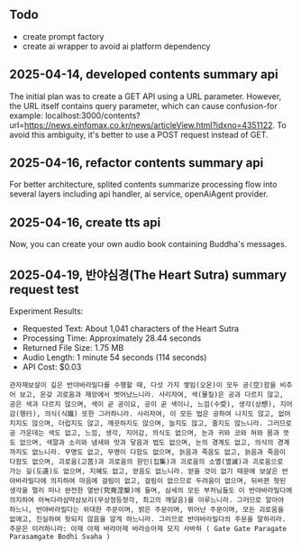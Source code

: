 ## Todo

- create prompt factory
- create ai wrapper to avoid ai platform dependency

## 2025-04-14, developed contents summary api

The initial plan was to create a GET API using a URL parameter. However, the URL itself contains query parameter, which can cause confusion-for example: localhost:3000/contents?url=https://news.einfomax.co.kr/news/articleView.html?idxno=4351122. To avoid this ambiguity, it's better to use a POST request instead of GET.

## 2025-04-16, refactor contents summary api

For better architecture, splited contents summarize processing flow into several layers including api handler, ai service, openAiAgent provider.

## 2025-04-16, create tts api

Now, you can create your own audio book containing Buddha's messages.

## 2025-04-19, 반야심경(The Heart Sutra) summary request test

Experiment Results:

- Requested Text: About 1,041 characters of the Heart Sutra
- Processing Time: Approximately 28.44 seconds
- Returned File Size: 1.75 MB
- Audio Length: 1 minute 54 seconds (114 seconds)
- API Cost: $0.03

```
관자재보살이 깊은 반야바라밀다를 수행할 때, 다섯 가지 쌓임(오온)이 모두 공(空)함을 비추어 보고, 온갖 괴로움과 재앙에서 벗어났느니라. 사리자여, 색(물질)은 공과 다르지 않고, 공은 색과 다르지 않으며, 색이 곧 공이요, 공이 곧 색이니, 느낌(수受), 생각(상想), 지어감(행行), 의식(식識) 또한 그러하니라. 사리자여, 이 모든 법은 공하여 나지도 않고, 없어지지도 않으며, 더럽지도 않고, 깨끗하지도 않으며, 늘지도 않고, 줄지도 않느니라. 그러므로 공 가운데는 색도 없고, 느낌, 생각, 지어감, 의식도 없으며, 눈과 귀와 코와 혀와 몸과 뜻도 없으며, 색깔과 소리와 냄새와 맛과 닿음과 법도 없으며, 눈의 경계도 없고, 의식의 경계까지도 없느니라. 무명도 없고, 무명이 다함도 없으며, 늙음과 죽음도 없고, 늙음과 죽음이 다함도 없으며, 괴로움(고苦)과 괴로움의 원인(집集)과 괴로움의 소멸(멸滅)과 괴로움으로 가는 길(도道)도 없으며, 지혜도 없고, 얻음도 없느니라. 얻을 것이 없기 때문에 보살은 반야바라밀다에 의지하여 마음에 걸림이 없고, 걸림이 없으므로 두려움이 없으며, 뒤바뀐 헛된 생각을 멀리 떠나 완전한 열반(究竟涅槃)에 들며, 삼세의 모든 부처님들도 이 반야바라밀다에 의지하여 아뇩다라삼먁삼보리(무상정등정각, 최고의 깨달음)를 이루느니라. 그러므로 알아야 하느니, 반야바라밀다는 위대한 주문이며, 밝은 주문이며, 뛰어난 주문이며, 모든 괴로움을 없애고, 진실하여 헛되지 않음을 알게 하느니라. 그러므로 반야바라밀다의 주문을 말하리라. 주문은 이러하니라: 아제 아제 바라아제 바라승아제 모지 사바하 ( Gate Gate Paragate Parasamgate Bodhi Svaha )
```
